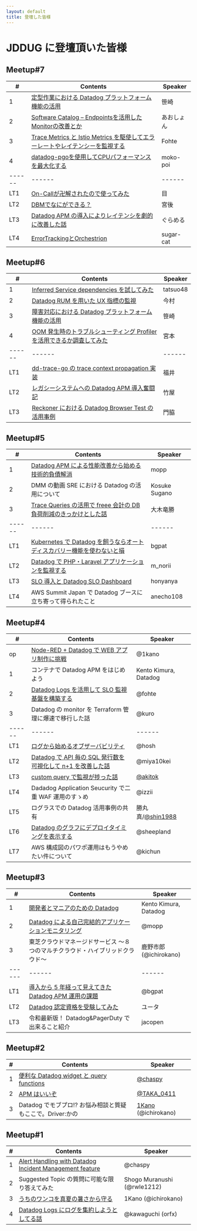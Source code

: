 ```yaml
---
layout: default
title: 登壇した皆様
---
```


# JDDUG に登壇頂いた皆様

## Meetup#7

| #      | Contents                                                                                                                                                                                     | Speaker  |
| ------ | -------------------------------------------------------------------------------------------------------------------------------------------------------------------------------------------- | -------- |
| 1      | [定型作業における Datadog プラットフォーム機能の活用](https://speakerdeck.com/sengoku4902/ding-xing-zuo-ye-niokeru-datadog-puratutohuomuji-neng-nohuo-yong)                                                                       | 笹崎 |
| 2      | [Software Catalog – Endpointsを活用したMonitorの改善とか](https://speakerdeck.com/sh1y0uh/software-catalog-endpointswohuo-yong-sitamonitornogai-shan-toka)                                      | あおしょん     |
| 3      | [Trace Metrics と Istio Metrics を駆使してエラーレートやレイテンシーを監視する](https://speakerdeck.com/fohte/trace-metrics-to-istio-metrics-desabisujian-quan-xing-wojian-shi-suru)                             | Fohte     |
| 4      | [datadog-pgoを使用してCPUパフォーマンスを最大化する]() | moko-poi     |
| ------ | ------                                                                                                                                                                                       | ------   |
| LT1    | [On-Callが卍解されたので使ってみた]()                                                        | 目     |
| LT2    | [DBMでなにができる？]()                                                            | 宮後     |
| LT3    | [Datadog APM の導入によりレイテンシを劇的に改善した話]()                                                                    | ぐらめる     |
| LT4    | [ErrorTrackingとOrchestrion]()                                                                    | sugar-cat     |

## Meetup#6

| #      | Contents                                                                                                                                                                                     | Speaker  |
| ------ | -------------------------------------------------------------------------------------------------------------------------------------------------------------------------------------------- | -------- |
| 1      | [Inferred Service dependencies を試してみた](https://www.docswell.com/s/tatsuo48/5R26JN-inferred-service-dependencies)                                                                       | tatsuo48 |
| 2      | [Datadog RUM を用いた UX 指標の監視](https://speakerdeck.com/imamura_ko_0314/datadog-rum-woyong-ita-ux-zhi-biao-nojian-shi-gu-ke-dui-ying-henohuo-yong)                                      | 今村     |
| 3      | [障害対応における Datadog プラットフォーム機能の活用](https://speakerdeck.com/sasazakihideto/zhang-hai-dui-ying-niokeru-datadog-puratutohuomuji-neng-nohuo-yong)                             | 笹崎     |
| 4      | [OOM 発生時のトラブルシューティング Profiler を活用できるか調査してみた](https://speakerdeck.com/atsushii/oomfa-sheng-shi-notoraburusiyuteingu-profilerwohuo-yong-dekirukadiao-cha-sitemita) | 宮本     |
| ------ | ------                                                                                                                                                                                       | ------   |
| LT1    | [dd-trace-go の trace context propagation 実装](https://speakerdeck.com/takatofukui/dd-trace-gonotrace-context-propagationshi-zhuang)                                                        | 福井     |
| LT2    | [レガシーシステムへの Datadog APM 導入奮闘記](https://speakerdeck.com/mtakeya4062/regasisisutemuhenodatadog-apmdao-ru-fen-dou-ji)                                                            | 竹屋     |
| LT3    | [Reckoner における Datadog Browser Test の活用事例](https://speakerdeck.com/nomadblacky/datadog-browser-test-at-reckoner)                                                                    | 門脇     |

## Meetup#5

| #      | Contents                                                                                                                                                                           | Speaker       |
| ------ | ---------------------------------------------------------------------------------------------------------------------------------------------------------------------------------- | ------------- |
| 1      | [Datadog APM による性能改善から始める技術的負債解消](https://speakerdeck.com/recruitengineers/japandatadog5-mopp)                                                                  | mopp          |
| 2      | DMM の動画 SRE における Datadog の活用について                                                                                                                                     | Kosuke Sugano |
| 3      | [Trace Queries の活用で freee 会計の DB 負荷削減のきっかけとした話](https://speakerdeck.com/ryuuuuma/trace-queriesnohuo-yong-defreeehui-ji-nodbfu-he-xue-jian-nokitukaketositahua) | 大木竜勝      |
| ------ | ------                                                                                                                                                                             | ------        |
| LT1    | [Kubernetes で Datadog を飼うならオートディスカバリー機能を使わないと損](https://speakerdeck.com/bgpat/kubernetesdedatadogwosi-unaraotodeisukabariwoshi-wanaitosun)                | bgpat         |
| LT2    | [Datadog で PHP・Laravel アプリケーションを監視する](https://speakerdeck.com/m_norii/monitoring-php-laravel-using-datadog)                                                         | m_norii       |
| LT3    | [SLO 導入と Datadog SLO Dashboard](https://speakerdeck.com/honyanya/slo-introduction-and-datadog-slo-dashboard)                                                                    | honyanya      |
| LT4    | AWS Summit Japan で Datadog ブースに立ち寄って得られたこと                                                                                                                         | anecho108     |

## Meetup#4

| #      | Contents                                                                                                                                                                   | Speaker                                          |
| ------ | -------------------------------------------------------------------------------------------------------------------------------------------------------------------------- | ------------------------------------------------ |
| op     | [Node-RED + Datadog で WEB アプリ制作に挑戦](https://qiita.com/1Kano/items/3082b786a75a454a8d83)                                                                           | @1kano                                           |
| 1      | コンテナで Datadog APM をはじめよう                                                                                                                                        | Kento Kimura, Datadog                            |
| 2      | [Datadog Logs を活用して SLO 監視基盤を構築する](https://speakerdeck.com/fohte/datadog-logs-wohuo-yong-site-slo-jian-shi-ji-pan-wogou-zhu-suru)                            | @fohte                                           |
| 3      | Datadog の monitor を Terraform 管理に爆速で移行した話                                                                                                                     | @kuro                                            |
| ------ | ------                                                                                                                                                                     | ------                                           |
| LT1    | [ログから始めるオブザーバビリティ](https://speakerdeck.com/hosht/rogukarashi-meruobuzababiritei)                                                                           | @hosh                                            |
| LT2    | [Datadog で API 毎の SQL 発行数を可視化して n+1 を改善した話](https://speakerdeck.com/nealle/datadogdeapimei-nosqlfa-xing-shu-woke-shi-hua-siten-plus-1wogai-shan-sitahua) | @miya10kei                                       |
| LT3    | [custom query で監視が捗った話](https://speakerdeck.com/akitok_/monitoring-with-custom-query)                                                                              | [@akitok](https://x.com/akitok_)                 |
| LT4    | Dadadog Application Seucurity で二重 WAF 運用のすゝめ                                                                                                                      | @izzii                                           |
| LT5    | ログラスでの Datadog 活用事例の共有                                                                                                                                        | 勝丸真/[@shin1988](https://twitter.com/shin1988) |
| LT6    | [Datadog のグラフにデプロイタイミングを表示する](https://speakerdeck.com/sheepland/deploy-timing-on-datadog-graph)                                                         | @sheepland                                       |
| LT7    | AWS 構成図のパワポ運用はもうやめたい件について                                                                                                                             | @kichun                                          |

## Meetup#3

| #      | Contents                                                                                                                                                 | Speaker                |
| ------ | -------------------------------------------------------------------------------------------------------------------------------------------------------- | ---------------------- |
| 1      | [開発者とマニアのための Datadog](https://speakerdeck.com/aoto/datadog-for-developers-and-geeks)                                                          | Kento Kimura, Datadog  |
| 2      | [Datadog による自己完結的アプリケーションモニタリング](https://speakerdeck.com/recruitengineers/datadog-niyoru-zi-ji-wan-jie-de-apurikesiyonmonitaringu) | @mopp                  |
| 3      | 東芝クラウドマネージドサービス ～８つのマルチクラウド・ハイブリッドクラウド～                                                                            | 鹿野市郎 (@ichirokano) |
| ------ | ------                                                                                                                                                   | ------                 |
| LT1    | [導入から 5 年経って見えてきた Datadog APM 運用の課題](https://speakerdeck.com/bgpat/dao-ru-kara5nian-gajing-tutejian-eta-datadog-apm-yun-yong-noke-ti)  | @bgpat                 |
| LT2    | [Datadog 認定資格を受験してみた](https://www.docswell.com/s/WN_Tech-PR/5RXDG2-2024-03-12-133128)                                                         | ユータ                 |
| LT3    | 令和最新版！ Datadog&PagerDuty で出来ること紹介                                                                                                          | jacopen                |

## Meetup#2

| #   | Contents                                                                                                    | Speaker                                                               |
| --- | ----------------------------------------------------------------------------------------------------------- | --------------------------------------------------------------------- |
| 1   | [便利な Datadog widget と query functions](https://gist.github.com/chaspy/aa9a8cdac04fb77ec4f745d3a39c6953) | [@chaspy](https://chaspy.me/)                                         |
| 2   | [APM はいいぞ](https://speakerdeck.com/kaga/awesome-datadog-apm)                                            | [@TAKA_0411](https://twitter.com/TAKA_0411)                           |
| 3   | Datadog でモブプロ!? お悩み相談と質疑もここで。Driver:かの                                                  | [1Kano](https://coderdojo-ome.funnygeekjp.com/profile/) (@ichirokano) |

## Meetup#1

| #   | Contents                                                                                                                                  | Speaker                     |
| --- | ----------------------------------------------------------------------------------------------------------------------------------------- | --------------------------- |
| 1   | [Alert Handling with Datadog Incident Management feature](https://speakerdeck.com/chaspy/alert-handling-with-datadog-incident-management) | @chaspy                     |
| 2   | Suggested Topic の質問に可能な限り答えてみた                                                                                              | Shogo Muranushi (@rwle1212) |
| 3   | [うちのワンコを真夏の暑さから守る](https://qiita.com/1Kano/items/5f2eed58794f13776a8e)                                                    | 1Kano (@ichirokano)         |
| 4   | [Datadog Logs にログを集約しようとしてる話](https://speakerdeck.com/orfx/datadog-logs-ni-roguwoji-yue-siyouto-siteruhua)                  | @kawaguchi (orfx)           |
